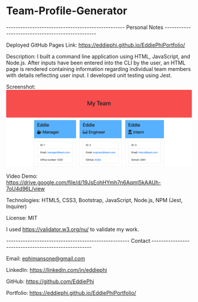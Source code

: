 # Team-Profile-Generator

-------------------------------------------------- Personal Notes -------------------------------------------------

Deployed GitHub Pages Link: https://eddiephi.github.io/EddiePhiPortfolio/

Description:
I built a command line application using HTML, JavaScript, and Node.js. After inputs have been entered into the CLI by the user, an HTML page is rendered containing information regarding individual team members with details reflecting user input. I developed unit testing using Jest.

Screenshot:
![Team Profile Generator](./develop/assets/team-profile-generator.png)

Video Demo:
https://drive.google.com/file/d/19JsEohHYmh7n6AqmI5kAAUh-7oU4d96L/view 


Technologies: HTML5, CSS3, Bootstrap, JavaScript, Node.js, NPM (Jest, Inquirer)

License: MIT

I used https://validator.w3.org/nu/ to validate my work.

---------------------------------------------------- Contact ----------------------------------------------------

Email: ephimansone@gmail.com 

LinkedIn: https://linkedin.com/in/eddiephi

GitHub: https://github.com/EddiePhi

Portfolio: https://eddiephi.github.io/EddiePhiPortfolio/

